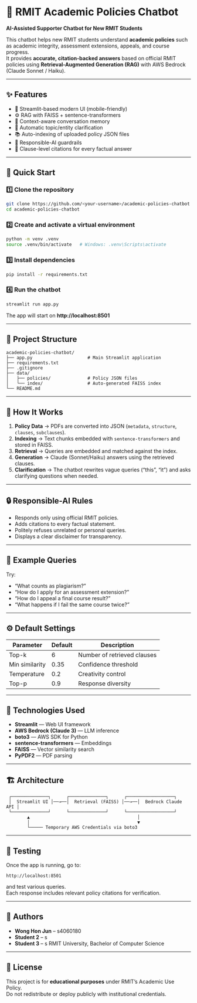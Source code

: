 # 🧠 RMIT Academic Policies Chatbot
**AI-Assisted Supporter Chatbot for New RMIT Students**

This chatbot helps new RMIT students understand **academic policies** such as academic integrity, assessment extensions, appeals, and course progress.  
It provides **accurate, citation-backed answers** based on official RMIT policies using **Retrieval-Augmented Generation (RAG)** with AWS Bedrock (Claude Sonnet / Haiku).

---

## ✨ Features
- 🎨 Streamlit-based modern UI (mobile-friendly)
- ⚙️ RAG with FAISS + sentence-transformers
- 🧠 Context-aware conversation memory
- 💬 Automatic topic/entity clarification
- 📚 Auto-indexing of uploaded policy JSON files
- 🧩 Responsible-AI guardrails
- 📖 Clause-level citations for every factual answer

---

## 🚀 Quick Start

### 1️⃣ Clone the repository
```bash
git clone https://github.com/<your-username>/academic-policies-chatbot.git
cd academic-policies-chatbot
```

### 2️⃣ Create and activate a virtual environment
```bash
python -m venv .venv
source .venv/bin/activate   # Windows: .venv\Scripts\activate
```

### 3️⃣ Install dependencies
```bash
pip install -r requirements.txt
```

### 4️⃣ Run the chatbot
```bash
streamlit run app.py
```

The app will start on **http://localhost:8501**

---

## 📂 Project Structure
```
academic-policies-chatbot/
├── app.py                     # Main Streamlit application
├── requirements.txt
├── .gitignore
├── data/
│   ├── policies/              # Policy JSON files
│   └── index/                 # Auto-generated FAISS index
└── README.md
```

---

## 🧩 How It Works
1. **Policy Data** → PDFs are converted into JSON (`metadata`, `structure`, `clauses`, `subclauses`).
2. **Indexing** → Text chunks embedded with `sentence-transformers` and stored in FAISS.
3. **Retrieval** → Queries are embedded and matched against the index.
4. **Generation** → Claude (Sonnet/Haiku) answers using the retrieved clauses.
5. **Clarification** → The chatbot rewrites vague queries (“this”, “it”) and asks clarifying questions when needed.

---

## 🔒 Responsible-AI Rules
- Responds only using official RMIT policies.
- Adds citations to every factual statement.
- Politely refuses unrelated or personal queries.
- Displays a clear disclaimer for transparency.

---

## 🧠 Example Queries
Try:
- “What counts as plagiarism?”
- “How do I apply for an assessment extension?”
- “How do I appeal a final course result?”
- “What happens if I fail the same course twice?”

---

## ⚙️ Default Settings
| Parameter | Default | Description |
|------------|----------|-------------|
| Top-k | 6 | Number of retrieved clauses |
| Min similarity | 0.35 | Confidence threshold |
| Temperature | 0.2 | Creativity control |
| Top-p | 0.9 | Response diversity |

---

## 🧰 Technologies Used
- **Streamlit** — Web UI framework  
- **AWS Bedrock (Claude 3)** — LLM inference  
- **boto3** — AWS SDK for Python  
- **sentence-transformers** — Embeddings  
- **FAISS** — Vector similarity search  
- **PyPDF2** — PDF parsing  

---

## 🏗 Architecture
```
 ┌──────────────┐      ┌──────────────┐      ┌──────────────────┐
 │  Streamlit UI │──→──│  Retrieval (FAISS) │──→──│  Bedrock Claude API │
 └──────────────┘      └──────────────┘      └──────────────────┘
        ▲                                         │
        │                                         ▼
        └───── Temporary AWS Credentials via boto3
```

---

## 🧪 Testing
Once the app is running, go to:
```
http://localhost:8501
```
and test various queries.  
Each response includes relevant policy citations for verification.

---

## 👥 Authors
- **Wong Hon Jun** – s4060180  
- **Student 2** – s
- **Student 3** – s
RMIT University, Bachelor of Computer Science

---

## 🪪 License
This project is for **educational purposes** under RMIT’s Academic Use Policy.  
Do not redistribute or deploy publicly with institutional credentials.
